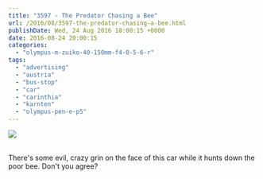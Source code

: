 ```yaml
---
title: "3597 - The Predator Chasing a Bee"
url: /2016/08/3597-the-predator-chasing-a-bee.html
publishDate: Wed, 24 Aug 2016 18:00:15 +0000
date: 2016-08-24 20:00:15
categories: 
  - "olympus-m-zuiko-40-150mm-f4-0-5-6-r"
tags: 
  - "advertising"
  - "austria"
  - "bus-stop"
  - "car"
  - "carinthia"
  - "karnten"
  - "olympus-pen-e-p5"
---
```

<div class="container">
<div class="center"><a target="_blank" href="https://d25zfm9zpd7gm5.cloudfront.net/1200x1200/2016/20160429_170726_lr.jpg"><img class="webfeedsFeaturedVisual" src="https://d25zfm9zpd7gm5.cloudfront.net/0600x0600/2016/20160429_170726_lr.jpg" /></a></div>
</div>
<br />

There's some evil, crazy grin on the face of this car while it hunts down the poor bee. Don't you agree?
